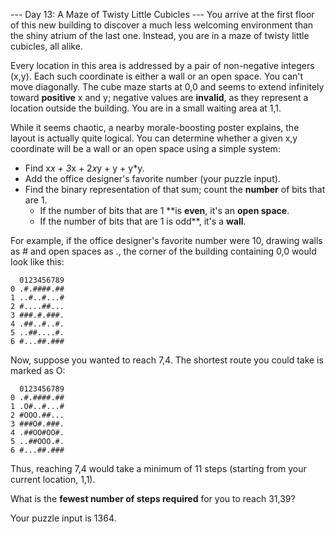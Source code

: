 --- Day 13: A Maze of Twisty Little Cubicles ---
You arrive at the first floor of this new building to discover a much less welcoming environment than the shiny 
atrium of the last one. Instead, you are in a maze of twisty little cubicles, all alike.

Every location in this area is addressed by a pair of non-negative integers (x,y). Each such coordinate is either a 
wall or an open space. You can't move diagonally. The cube maze starts at 0,0 and seems to extend infinitely 
toward **positive** x and y; negative values are **invalid**, as they represent a location outside the building. 
You are in a small waiting area at 1,1.

While it seems chaotic, a nearby morale-boosting poster explains, the layout is actually quite logical. You can 
determine whether a given x,y coordinate will be a wall or an open space using a simple system:

* Find x*x + 3*x + 2*x*y + y + y*y.
* Add the office designer's favorite number (your puzzle input).
* Find the binary representation of that sum; count the **number** of bits that are 1.
  * If the number of bits that are 1 **is **even**, it's an **open space**.
  * If the number of bits that are 1 is odd**, it's a **wall**.
  
For example, if the office designer's favorite number were 10, drawing walls as # and open spaces as ., 
the corner of the building containing 0,0 would look like this:
```
  0123456789
0 .#.####.##
1 ..#..#...#
2 #....##...
3 ###.#.###.
4 .##..#..#.
5 ..##....#.
6 #...##.###
```
Now, suppose you wanted to reach 7,4. The shortest route you could take is marked as O:
```
  0123456789
0 .#.####.##
1 .O#..#...#
2 #OOO.##...
3 ###O#.###.
4 .##OO#OO#.
5 ..##OOO.#.
6 #...##.###
```
Thus, reaching 7,4 would take a minimum of 11 steps (starting from your current location, 1,1).

What is the **fewest number of steps required** for you to reach 31,39?

Your puzzle input is 1364.